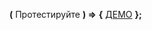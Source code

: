 __(__ Протестируйте __) =>__ __{__ [ДЕМО](https://slesareva-gala.github.io/reactGLO2025_Marvel) __};__
